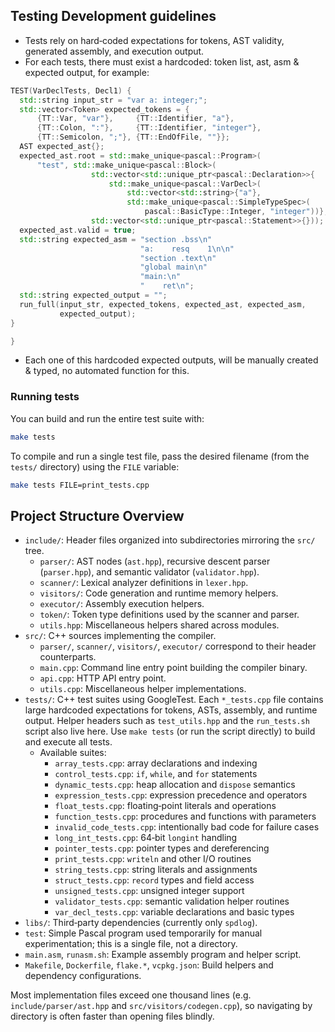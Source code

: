 ## Testing Development guidelines
- Tests rely on hard‑coded expectations for tokens, AST validity, generated
  assembly, and execution output.
- For each tests, there must exist a hardcoded: token list, ast, asm & expected output, for example:
```cpp
TEST(VarDeclTests, Decl1) {
  std::string input_str = "var a: integer;";
  std::vector<Token> expected_tokens = {
      {TT::Var, "var"},     {TT::Identifier, "a"},
      {TT::Colon, ":"},     {TT::Identifier, "integer"},
      {TT::Semicolon, ";"}, {TT::EndOfFile, ""}};
  AST expected_ast{};
  expected_ast.root = std::make_unique<pascal::Program>(
      "test", std::make_unique<pascal::Block>(
                  std::vector<std::unique_ptr<pascal::Declaration>>{
                      std::make_unique<pascal::VarDecl>(
                          std::vector<std::string>{"a"},
                          std::make_unique<pascal::SimpleTypeSpec>(
                              pascal::BasicType::Integer, "integer"))},
                  std::vector<std::unique_ptr<pascal::Statement>>{}));
  expected_ast.valid = true;
  std::string expected_asm = "section .bss\n"
                             "a:    resq    1\n\n"
                             "section .text\n"
                             "global main\n"
                             "main:\n"
                             "    ret\n";
  std::string expected_output = "";
  run_full(input_str, expected_tokens, expected_ast, expected_asm,
           expected_output);
}

}
```
- Each one of this hardcoded expected outputs, will be manually created & typed, no automated function for this.

### Running tests

You can build and run the entire test suite with:

```bash
make tests
```

To compile and run a single test file, pass the desired filename (from the
`tests/` directory) using the `FILE` variable:

```bash
make tests FILE=print_tests.cpp
```

## Project Structure Overview
- `include/`: Header files organized into subdirectories mirroring the `src/` tree.
  - `parser/`: AST nodes (`ast.hpp`), recursive descent parser (`parser.hpp`), and
    semantic validator (`validator.hpp`).
  - `scanner/`: Lexical analyzer definitions in `lexer.hpp`.
  - `visitors/`: Code generation and runtime memory helpers.
  - `executor/`: Assembly execution helpers.
  - `token/`: Token type definitions used by the scanner and parser.
  - `utils.hpp`: Miscellaneous helpers shared across modules.
- `src/`: C++ sources implementing the compiler.
  - `parser/`, `scanner/`, `visitors/`, `executor/` correspond to their header
    counterparts.
  - `main.cpp`: Command line entry point building the compiler binary.
  - `api.cpp`: HTTP API entry point.
  - `utils.cpp`: Miscellaneous helper implementations.
- `tests/`: C++ test suites using GoogleTest. Each `*_tests.cpp` file contains
  large hardcoded expectations for tokens, ASTs, assembly, and runtime output.
  Helper headers such as `test_utils.hpp` and the `run_tests.sh` script also
  live here. Use `make tests` (or run the script directly) to build and execute
  all tests.
  - Available suites:
    - `array_tests.cpp`: array declarations and indexing
    - `control_tests.cpp`: `if`, `while`, and `for` statements
    - `dynamic_tests.cpp`: heap allocation and `dispose` semantics
    - `expression_tests.cpp`: expression precedence and operators
    - `float_tests.cpp`: floating‑point literals and operations
    - `function_tests.cpp`: procedures and functions with parameters
    - `invalid_code_tests.cpp`: intentionally bad code for failure cases
    - `long_int_tests.cpp`: 64‑bit `longint` handling
    - `pointer_tests.cpp`: pointer types and dereferencing
    - `print_tests.cpp`: `writeln` and other I/O routines
    - `string_tests.cpp`: string literals and assignments
    - `struct_tests.cpp`: `record` types and field access
    - `unsigned_tests.cpp`: unsigned integer support
    - `validator_tests.cpp`: semantic validation helper routines
    - `var_decl_tests.cpp`: variable declarations and basic types
- `libs/`: Third‑party dependencies (currently only `spdlog`).
- `test`: Simple Pascal program used temporarily for manual experimentation;
  this is a single file, not a directory.
- `main.asm`, `runasm.sh`: Example assembly program and helper script.
- `Makefile`, `Dockerfile`, `flake.*`, `vcpkg.json`: Build helpers and dependency
  configurations.

Most implementation files exceed one thousand lines (e.g. `include/parser/ast.hpp` and
`src/visitors/codegen.cpp`), so navigating by directory is often faster than
opening files blindly.
